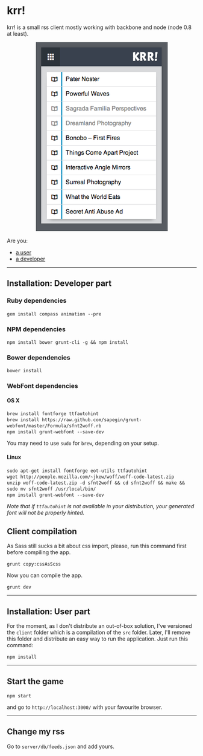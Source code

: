 krr!
====

krr! is a small rss client mostly working with backbone and node (node 0.8 at least).

<div style="text-align: center">
  <img src="doc/preview.png">
</div>

Are you:

- <a href="#installation-user-part">a user</a>
- <a href="#installation-developer-part">a developer</a>

---

## Installation: Developer part

### Ruby dependencies

```
gem install compass animation --pre
```

### NPM dependencies

```
npm install bower grunt-cli -g && npm install
```

### Bower dependencies

```
bower install
```

### WebFont dependencies

#### OS X

```
brew install fontforge ttfautohint
brew install https://raw.github.com/sapegin/grunt-webfont/master/Formula/sfnt2woff.rb
npm install grunt-webfont --save-dev
```

You may need to use `sudo` for `brew`, depending on your setup.

#### Linux

```
sudo apt-get install fontforge eot-utils ttfautohint
wget http://people.mozilla.com/~jkew/woff/woff-code-latest.zip
unzip woff-code-latest.zip -d sfnt2woff && cd sfnt2woff && make && sudo mv sfnt2woff /usr/local/bin/
npm install grunt-webfont --save-dev
```

*Note that if `ttfautohint` is not available in your distribution, your generated font will not be properly hinted.*

## Client compilation

As Sass still sucks a bit about css import, please, run this command first before compiling the app.

```
grunt copy:cssAsScss
```

Now you can compile the app.

```
grunt dev
```

---

## Installation: User part

For the moment, as I don't distribute an out-of-box solution, I've versioned the  ```client``` folder which is a compilation of the ```src``` folder. Later, I'll remove this folder and distribute an easy way to run the application. Just run this command:

```
npm install
```

---

## Start the game

```
npm start
```

and go to ```http://localhost:3000/``` with your favourite browser.

---

## Change my rss

Go to ```server/db/feeds.json``` and add yours.


